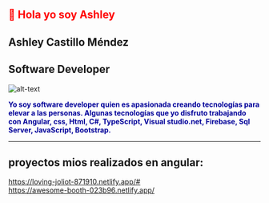 

<h2 style="color:red"> 👋 Hola yo soy Ashley </h2>
<h2> Ashley Castillo Méndez </h2>            
<h2>Software Developer </h2> 



![alt-text](https://media2.giphy.com/media/l4Ki4biBSwhjyrS48/giphy.gif?cid=638dd686ddzyvk900a92lm5fbkdaips4iqwvpvu3biowbm9o&rid=giphy.gif&ct=g)

<p style="color:#000099; font-weight:bold">
Yo soy software developer quien es apasionada creando tecnologías para elevar a las personas. 
Algunas tecnologías que yo disfruto trabajando con <strong> Angular, css, Html, C#, TypeScript, Visual studio.net, Firebase, Sql Server, JavaScript, Bootstrap.</strong>
</p>
<hr>
<h2> proyectos mios realizados en angular:</h2>

https://loving-joliot-871910.netlify.app/#
<br>
https://awesome-booth-023b96.netlify.app/






